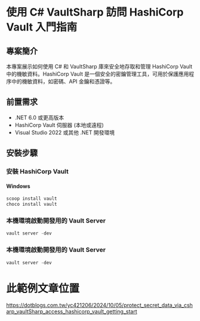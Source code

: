 # 使用 C# VaultSharp 訪問 HashiCorp Vault 入門指南

## 專案簡介

本專案展示如何使用 C# 和 VaultSharp 庫來安全地存取和管理 HashiCorp Vault 中的機敏資料。HashiCorp Vault 是一個安全的密鑰管理工具，可用於保護應用程序中的機敏資料，如密碼、API 金鑰和憑證等。

## 前置需求

- .NET 6.0 或更高版本
- HashiCorp Vault 伺服器 (本地或遠程)
- Visual Studio 2022 或其他 .NET 開發環境

## 安裝步驟

### 安裝 HashiCorp Vault

#### Windows
```powershell
scoop install vault
choco install vault
```

### 本機環境啟動開發用的 Vault Server
```powershell
vault server -dev
```


### 本機環境啟動開發用的 Vault Server
```powershell
vault server -dev
```
# 此範例文章位置
https://dotblogs.com.tw/yc421206/2024/10/05/protect_secret_data_via_csharp_vaultSharp_access_hashicorp_vault_getting_start